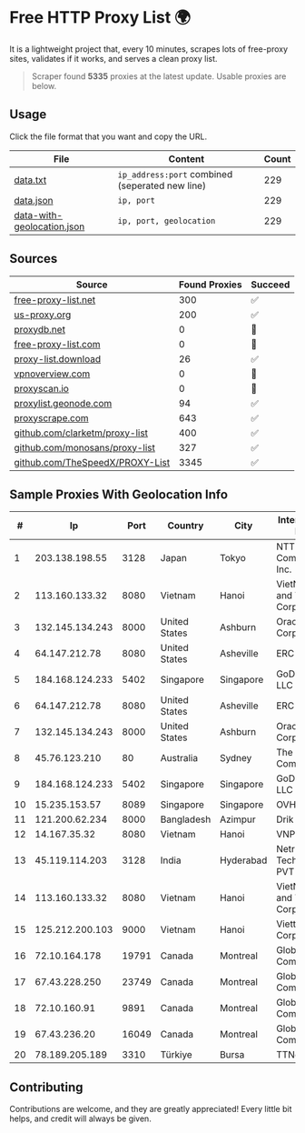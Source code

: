 
# Free HTTP Proxy List 🌍

It is a lightweight project that, every 10 minutes, scrapes lots of free-proxy sites, validates if it works, and serves a clean proxy list.


> Scraper found **5335** proxies at the latest update. Usable proxies are below.

## Usage

Click the file format that you want and copy the URL.


|File|Content|Count|
|----|-------|-----|
|[data.txt](https://raw.githubusercontent.com/themiralay/Proxy-List-World/master/data.txt)|`ip_address:port` combined (seperated new line)|229|
|[data.json](https://raw.githubusercontent.com/themiralay/Proxy-List-World/master/data.json)|`ip, port`|229|
|[data-with-geolocation.json](https://raw.githubusercontent.com/themiralay/Proxy-List-World/master/data-with-geolocation.json)|`ip, port, geolocation`|229|

## Sources

|Source|Found Proxies|Succeed|
|------|-------------|-------|
|[free-proxy-list.net](https://free-proxy-list.net)|300|✅|
|[us-proxy.org](https://www.us-proxy.org)|200|✅|
|[proxydb.net](http://proxydb.net)|0|🚫|
|[free-proxy-list.com](https://free-proxy-list.com/?page=&port=&type%5B%5D=http&type%5B%5D=https&up_time=0&search=Search)|0|🚫|
|[proxy-list.download](https://www.proxy-list.download/HTTP)|26|✅|
|[vpnoverview.com](https://vpnoverview.com/privacy/anonymous-browsing/free-proxy-servers)|0|🚫|
|[proxyscan.io](https://www.proxyscan.io)|0|🚫|
|[proxylist.geonode.com](https://proxylist.geonode.com/api/proxy-list?limit=300&page=1&sort_by=lastChecked&sort_type=desc&protocols=http,https)|94|✅|
|[proxyscrape.com](https://api.proxyscrape.com/v2/?request=displayproxies&protocol=http&timeout=10000&country=all&ssl=all&anonymity=all)|643|✅|
|[github.com/clarketm/proxy-list](https://raw.githubusercontent.com/clarketm/proxy-list/master/proxy-list-raw.txt)|400|✅|
|[github.com/monosans/proxy-list](https://raw.githubusercontent.com/monosans/proxy-list/main/proxies/http.txt)|327|✅|
|[github.com/TheSpeedX/PROXY-List](https://raw.githubusercontent.com/TheSpeedX/PROXY-List/master/http.txt)|3345|✅|


## Sample Proxies With Geolocation Info

|#|Ip|Port|Country|City|Internet Service Provider|
|-|--|----|-------|----|-------------------------|
|1|203.138.198.55|3128|Japan|Tokyo|NTT PC Communications, Inc.|
|2|113.160.133.32|8080|Vietnam|Hanoi|VietNam Post and Telecom Corporation|
|3|132.145.134.243|8000|United States|Ashburn|Oracle Corporation|
|4|64.147.212.78|8080|United States|Asheville|ERC Broadband|
|5|184.168.124.233|5402|Singapore|Singapore|GoDaddy.com, LLC|
|6|64.147.212.78|8080|United States|Asheville|ERC Broadband|
|7|132.145.134.243|8000|United States|Ashburn|Oracle Corporation|
|8|45.76.123.210|80|Australia|Sydney|The Constant Company|
|9|184.168.124.233|5402|Singapore|Singapore|GoDaddy.com, LLC|
|10|15.235.153.57|8089|Singapore|Singapore|OVH Hosting|
|11|121.200.62.234|8000|Bangladesh|Azimpur|Drik ICT Ltd|
|12|14.167.35.32|8080|Vietnam|Hanoi|VNPT-VNNIC|
|13|45.119.114.203|3128|India|Hyderabad|Netrun Technologies PVT LTD|
|14|113.160.133.32|8080|Vietnam|Hanoi|VietNam Post and Telecom Corporation|
|15|125.212.200.103|9000|Vietnam|Hanoi|Viettel Corporation|
|16|72.10.164.178|19791|Canada|Montreal|GloboTech Communications|
|17|67.43.228.250|23749|Canada|Montreal|GloboTech Communications|
|18|72.10.160.91|9891|Canada|Montreal|GloboTech Communications|
|19|67.43.236.20|16049|Canada|Montreal|GloboTech Communications|
|20|78.189.205.189|3310|Türkiye|Bursa|TTNet A.S.|



## Contributing

Contributions are welcome, and they are greatly appreciated! Every
little bit helps, and credit will always be given.

